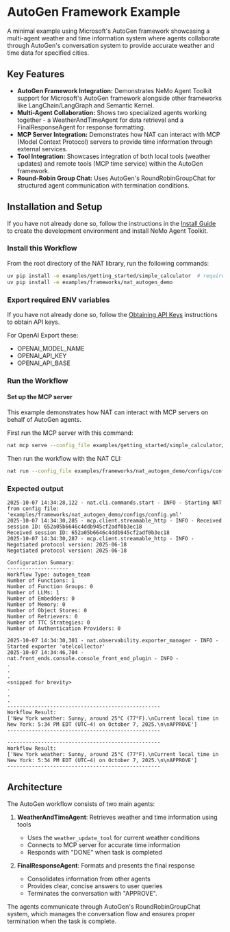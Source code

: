<!--
SPDX-FileCopyrightText: Copyright (c) 2025, NVIDIA CORPORATION & AFFILIATES. All rights reserved.
SPDX-License-Identifier: Apache-2.0

Licensed under the Apache License, Version 2.0 (the "License");
you may not use this file except in compliance with the License.
You may obtain a copy of the License at

http://www.apache.org/licenses/LICENSE-2.0

Unless required by applicable law or agreed to in writing, software
distributed under the License is distributed on an "AS IS" BASIS,
WITHOUT WARRANTIES OR CONDITIONS OF ANY KIND, either express or implied.
See the License for the specific language governing permissions and
limitations under the License.
-->
<!-- path-check-skip-file -->

# AutoGen Framework Example

A minimal example using Microsoft's AutoGen framework showcasing a multi-agent weather and time information system where agents collaborate through AutoGen's conversation system to provide accurate weather and time data for specified cities.

## Key Features

- **AutoGen Framework Integration:** Demonstrates NeMo Agent Toolkit support for Microsoft's AutoGen framework alongside other frameworks like LangChain/LangGraph and Semantic Kernel.
- **Multi-Agent Collaboration:** Shows two specialized agents working together - a WeatherAndTimeAgent for data retrieval and a FinalResponseAgent for response formatting.
- **MCP Server Integration:** Demonstrates how NAT can interact with MCP (Model Context Protocol) servers to provide time information through external services.
- **Tool Integration:** Showcases integration of both local tools (weather updates) and remote tools (MCP time service) within the AutoGen framework.
- **Round-Robin Group Chat:** Uses AutoGen's RoundRobinGroupChat for structured agent communication with termination conditions.

## Installation and Setup

If you have not already done so, follow the instructions in the [Install Guide](../../../docs/source/quick-start/installing.md#install-from-source) to create the development environment and install NeMo Agent Toolkit.

### Install this Workflow

From the root directory of the NAT library, run the following commands:

```bash
uv pip install -e examples/getting_started/simple_calculator  # required to run the current_datetime MCP tool used in example workflow.
uv pip install -e examples/frameworks/nat_autogen_demo
```

### Export required ENV variables
If you have not already done so, follow the [Obtaining API Keys](../../../docs/source/quick-start/installing.md#obtaining-api-keys) instructions to obtain API keys.

For OpenAI Export these:
- OPENAI_MODEL_NAME
- OPENAI_API_KEY
- OPENAI_API_BASE

### Run the Workflow

#### Set up the MCP server
This example demonstrates how NAT can interact with MCP servers on behalf of AutoGen agents.

First run the MCP server with this command:

```bash
nat mcp serve --config_file examples/getting_started/simple_calculator/configs/config.yml --tool_names current_datetime
```

Then run the workflow with the NAT CLI:

```bash
nat run --config_file examples/frameworks/nat_autogen_demo/configs/config.yml --input "What is the weather and time in New York today?"
```

### Expected output

```console
2025-10-07 14:34:28,122 - nat.cli.commands.start - INFO - Starting NAT from config file: 'examples/frameworks/nat_autogen_demo/configs/config.yml'
2025-10-07 14:34:30,285 - mcp.client.streamable_http - INFO - Received session ID: 652a05b6646c4ddb945cf2adf0b3ec18
Received session ID: 652a05b6646c4ddb945cf2adf0b3ec18
2025-10-07 14:34:30,287 - mcp.client.streamable_http - INFO - Negotiated protocol version: 2025-06-18
Negotiated protocol version: 2025-06-18

Configuration Summary:
--------------------
Workflow Type: autogen_team
Number of Functions: 1
Number of Function Groups: 0
Number of LLMs: 1
Number of Embedders: 0
Number of Memory: 0
Number of Object Stores: 0
Number of Retrievers: 0
Number of TTC Strategies: 0
Number of Authentication Providers: 0

2025-10-07 14:34:30,301 - nat.observability.exporter_manager - INFO - Started exporter 'otelcollector'
2025-10-07 14:34:46,704 - nat.front_ends.console.console_front_end_plugin - INFO -
.
.
.
<snipped for brevity>
.
.
.
--------------------------------------------------
Workflow Result:
['New York weather: Sunny, around 25°C (77°F).\nCurrent local time in New York: 5:34 PM EDT (UTC−4) on October 7, 2025.\n\nAPPROVE']
--------------------------------------------------

--------------------------------------------------
Workflow Result:
['New York weather: Sunny, around 25°C (77°F).\nCurrent local time in New York: 5:34 PM EDT (UTC−4) on October 7, 2025.\n\nAPPROVE']
--------------------------------------------------

```

## Architecture

The AutoGen workflow consists of two main agents:

1. **WeatherAndTimeAgent**: Retrieves weather and time information using tools
   - Uses the `weather_update_tool` for current weather conditions
   - Connects to MCP server for accurate time information
   - Responds with "DONE" when task is completed

2. **FinalResponseAgent**: Formats and presents the final response
   - Consolidates information from other agents
   - Provides clear, concise answers to user queries
   - Terminates the conversation with "APPROVE".

The agents communicate through AutoGen's RoundRobinGroupChat system, which manages the conversation flow and ensures proper termination when the task is complete.
